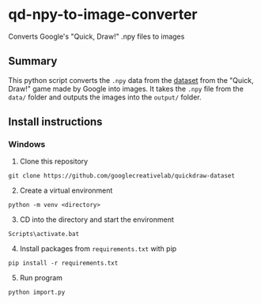 # qd-npy-to-image-converter
Converts Google's "Quick, Draw!" .npy files to images

## Summary
This python script converts the `.npy` data from the [dataset](https://github.com/googlecreativelab/quickdraw-dataset) from the "Quick, Draw!" game made by Google into images. It takes the `.npy` file from the `data/` folder and outputs the images into the `output/` folder.

## Install instructions
### Windows
1. Clone this repository  
  ```
  git clone https://github.com/googlecreativelab/quickdraw-dataset
  ```
2. Create a virtual environment  
  ```
  python -m venv <directory>
  ```
3. CD into the directory and start the environment
  ```
  Scripts\activate.bat
  ```
4. Install packages from `requirements.txt` with pip
  ```
  pip install -r requirements.txt
  ```
5. Run program
  ```
  python import.py
  ```
